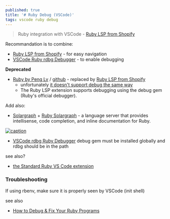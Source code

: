 ```yaml
---
published: true
title: '# Ruby Debug (VSCode)'
tags: vscode ruby debug
---
```

> Ruby integration with VSCode - [Ruby LSP from Shopify](https://code.visualstudio.com/docs/languages/ruby)

Recommandation is to combine:
- [Ruby LSP from Shopify](https://code.visualstudio.com/docs/languages/ruby) - for easy navigation
- [VSCode Ruby rdbg Debugger](https://github.com/ruby/vscode-rdbg?tab=readme-ov-file#vscode-ruby-rdbg-debugger) - to enable debugging

**Deprecated** 
- [Ruby by Peng Lv](https://betterprogramming.pub/code-like-a-pro-tooling-to-supercharge-vs-code-for-ruby-bf2ae61df5e3?gi=9dbd1898926e) / [github](https://github.com/rubyide/vscode-ruby?tab=readme-ov-file#deprecated) - replaced by [Ruby LSP from Shopify](https://code.visualstudio.com/docs/languages/ruby)
	- unfortunately [it doesn't support debug the same way](https://forums.sketchup.com/t/vscode-ruby-extension-no-longer-mantained/250058)
    - The Ruby LSP extension supports debugging using the debug gem (Ruby's official debugger). 

Add also:
- [Solargraph](https://solargraph.org/) + [Ruby Solargraph](https://marketplace.visualstudio.com/items?itemName=castwide.solargraph) - a language server that provides intellisense, code completion, and inline documentation for Ruby.

[![caption](https://solargraph.org/assets/vscode-solargraph-0.34.1-a63b2ca0626c295d31413d74577b6e56cbdec00f3bbd444d1fb3bea7d5d8885a.gif)](https://solargraph.org/)

- [VSCode rdbg Ruby Debugger](https://marketplace.visualstudio.com/items?itemName=KoichiSasada.vscode-rdbg) 
debug gem must be installed globally and rdbg should be in the path

see also?
- [the Standard Ruby VS Code extension](https://blog.testdouble.com/posts/2023-02-16-its-official-the-standard-ruby-vscode-extension/)

### Troubleshooting
If using rbenv, make sure it is properly seen by VSCode (init shell)

see also
- [How to Debug & Fix Your Ruby Programs](https://www.rubyguides.com/2015/07/ruby-debugging/)
